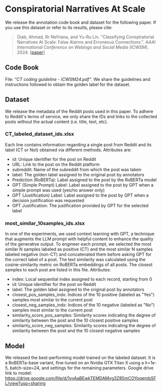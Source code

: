 # Conspiratorial Narratives At Scale

We release the annotation code book and dataset for the following paper.
If you use this dataset or refer to its results, please cite:
> Diab, Ahmad, Rr Nefriana, and Yu-Ru Lin. "Classifying Conspiratorial Narratives At Scale: False Alarms and Erroneous Connections.". *AAAI International Conference on Weblogs and Social Media (ICWSM)*, 2024. \[[paper](https://arxiv.org/abs/2404.00141)\]

## Code Book
File: _"CT coding guideline - ICWSM24.pdf"_.
We share the guidelines and instructions followed to obtain the golden label for the dataset.


## Dataset
We release the metadata of the Reddit posts used in this paper. To adhere to Reddit's terms of service, we only share the IDs and links to the collected posts without the actual content (i.e. title, text, etc).

### CT_labeled_dataset_ids.xlsx
Each line contains information regarding a single post from Reddit and its label (CT or Not) obtained via different methods. Attributes are:

* id: Unique identifier for the post on Reddit
* URL: Link to the post on the Reddit platform
* subreddit: Name of the subreddit from which the post was taken
* label: The golden label assigned to the original post by annotators
* Prediction (RoBERTa): Label assigned to the post by the RoBERTa model
* GPT (Simple Prompt) Label: Label assigned to the post by GPT when a simple prompt was used (yes/no answer only)
* GPT (Justification) Label: Label assigned to the post by GPT when a decision justification was requested
* GPT Justification: The justification provided by GPT for the selected label

### most_similar_10samples_ids.xlsx
In one of the experiments, we used context learning with GPT, a technique that augments the LLM prompt with helpful content to enhance the quality of the generative output. To engineer each prompt, we selected the most similar N samples labeled as positive (CT) and the most similar N samples labeled negative (non-CT) and concatenated them before asking GPT for the correct label of a post. The text similarity was calculated using the cosine-similarity metric on RoBERTa embeddings of all posts. The closest samples to each post are listed in this file. Attributes:

* index: Local sequential index assigned to each record, starting from 0
* id: Unique identifier for the post on Reddit
* label: The golden label assigned to the original post by annotators
* closest_pos_samples_indx: Indices of the 10 positive (labeled as "Yes") samples most similar to the current post
* closest_neg_samples_indx: Indices of the 10 negative (labeled as "No") samples most similar to the current post
* similarity_score_pos_samples: Similarity scores indicating the degree of similarity between the post and the 10 closest positive samples
* similarity_score_neg_samples: Similarity scores indicating the degree of similarity between the post and the 10 closest negative samples


## Model
We released the best-performing model trained on the labeled dataset. It is a RoBERTa-base variant, fine-tuned on an Nvidia GTX Titan X using a lr=1e-5, batch-size=24, and settings for the remaining parameters.
Google drive link to model: https://drive.google.com/file/d/1vvAaBEwkTEMDAMvg3Z85mCOYoqembSFL/view?usp=sharing
